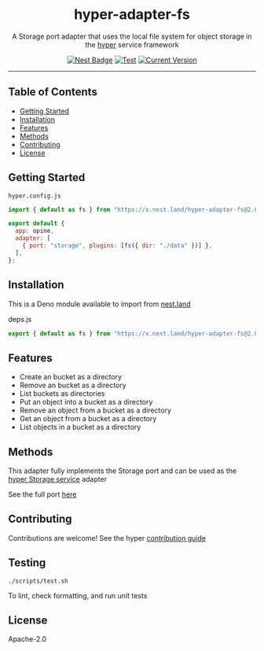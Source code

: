<h1 align="center">hyper-adapter-fs</h1>
<p align="center">A Storage port adapter that uses the local file system for object storage in the <a href="https://hyper.io/">hyper</a>  service framework</p>
</p>
<p align="center">
  <a href="https://nest.land/package/hyper-adapter-fs"><img src="https://nest.land/badge.svg" alt="Nest Badge" /></a>
  <a href="https://github.com/hyper63/hyper-adapter-fs/actions/workflows/test.yml"><img src="https://github.com/hyper63/hyper-adapter-fs/actions/workflows/test.yml/badge.svg" alt="Test" /></a>
  <a href="https://github.com/hyper63/hyper-adapter-fs/tags/"><img src="https://img.shields.io/github/tag/hyper63/hyper-adapter-fs" alt="Current Version" /></a>
</p>

---

## Table of Contents

- [Getting Started](#getting-started)
- [Installation](#installation)
- [Features](#features)
- [Methods](#methods)
- [Contributing](#contributing)
- [License](#license)

## Getting Started

`hyper.config.js`

```js
import { default as fs } from "https://x.nest.land/hyper-adapter-fs@2.0.3/mod.js";

export default {
  app: opine,
  adapter: [
    { port: "storage", plugins: [fs({ dir: "./data" })] },
  ],
};
```

## Installation

This is a Deno module available to import from
[nest.land](https://nest.land/package/hyper-adapter-fs)

deps.js

```js
export { default as fs } from "https://x.nest.land/hyper-adapter-fs@2.0.3/mod.js";
```

## Features

- Create an bucket as a directory
- Remove an bucket as a directory
- List buckets as directories
- Put an object into a bucket as a directory
- Remove an object from a bucket as a directory
- Get an object from a bucket as a directory
- List objects in a bucket as a directory

## Methods

This adapter fully implements the Storage port and can be used as the
[hyper Storage service](https://docs.hyper.io/storage-api) adapter

See the full port [here](https://nest.land/package/hyper-port-storage)

## Contributing

Contributions are welcome! See the hyper
[contribution guide](https://docs.hyper.io/contributing-to-hyper)

## Testing

```
./scripts/test.sh
```

To lint, check formatting, and run unit tests

## License

Apache-2.0
